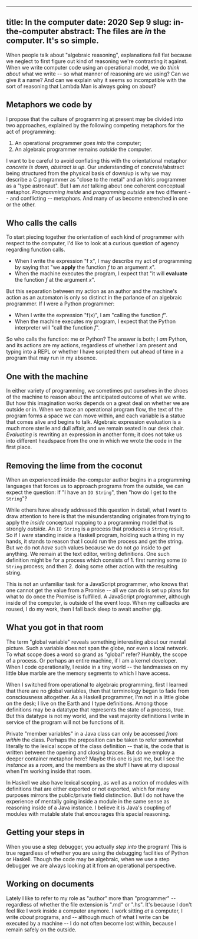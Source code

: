 --------------------------------------------------------------------------------
title:    In the computer
date:     2020 Sep 9
slug:     in-the-computer
abstract: The files are *in* the computer. It's so simple.
--------------------------------------------------------------------------------

When people talk about "algebraic reasoning", explanations fall flat because we neglect to first figure out kind of reasoning we're contrasting it against. When we write computer code using an operational model, we do *think about* what we write -- so what manner of reasoning are we using? Can we give it a name? And can we explain why it seems so incompatible with the sort of reasoning that Lambda Man is always going on about?

## Metaphors we code by

I propose that the culture of programming at present may be divided into two approaches, explained by the following competing metaphors for the act of programming:

  1. An operational programmer *goes into* the computer;
  2. An algebraic programmer remains *outside* the computer.

I want to be careful to avoid conflating this with the orientational metaphor *concrete is down, abstract is up*. Our understanding of concrete/abstract being structured from the physical basis of down/up is why we may describe a C programmer as "close to the metal" and an Idris programmer as a "type astronaut". But I am *not* talking about one coherent conceptual metaphor. *Programming inside* and *programming outside* are two different -- and conflicting -- metaphors. And many of us become entrenched in one or the other.

## Who calls the calls

To start piecing together the orientation of each kind of programmer with respect to the computer, I'd like to look at a curious question of agency regarding function calls.

  - When I write the expression "f x", I may describe my act of programming by saying that "we **apply** the function *f* to an argument *x*".
  - When the machine executes the program, I expect that "it will **evaluate** the function *f* at the argument *x*".

But this separation between my action as an author and the machine's action as an automaton is only so distinct in the parlance of an algebraic programmer. If I were a Python programmer:

  - When I write the expression "f(x)", I am "calling the function *f*".
  - When the machine executes my program, I expect that the Python interpreter will "call the function *f*".

So who calls the function: me or Python? The answer is both; I *am* Python, and its actions are my actions, regardless of whether I am present and typing into a REPL or whether I have scripted them out ahead of time in a program that may run in my absence.

## One with the machine

In either variety of programming, we sometimes put ourselves in the shoes of the machine to reason about the anticipated outcome of what we write. But how this imagination works depends on a great deal on whether we are outside or in. When we trace an operational program flow, the text of the program forms a space we can move within, and each variable is a statue that comes alive and begins to talk. Algebraic expression evaluation is a much more sterile and dull affair, and we remain seated in our desk chair. *Evaluating* is rewriting an expression in another form; it does not take us into different headspace from the one in which we wrote the code in the first place.

## Removing the lime from the coconut

When an experienced inside-the-computer author begins in a programming languages that forces us to approach programs from the outside, we can expect the question: If "I have an `IO String`", then "how do I get to the `String`"?

While others have already addressed this question in detail, what I want to draw attention to here is that the misunderstanding originates from trying to apply the *inside* conceptual mapping to a programming model that is strongly *outside*. An `IO String` is a process that produces a `String` result. So if I *were* standing inside a Haskell program, holding such a thing in my hands, it stands to reason that I could run the process and get the string. But we do not *have* such values because we do not *go* inside to *get* anything. We remain at the text editor, writing definitions. One such definition might be for a process which consists of 1. first running some `IO String` process; and then 2. doing some other action with the resulting string.

This is not an unfamiliar task for a JavaScript programmer, who knows that one cannot get the value from a Promise -- all we can do is set up plans for what to do once the Promise is fulfilled. A JavaScript programmer, although inside of the computer, is outside of the event loop. When my callbacks are roused, I do my work, then I fall back sleep to await another gig.

## What you got in that room

The term "global variable" reveals something interesting about our mental picture. Such a variable does not span the globe, nor even a local network. To what scope does a word so grand as "global" refer? Humbly, the scope of a process. Or perhaps an entire machine, if I am a kernel developer. When I code operationally, I reside in a tiny world -- the landmasses on my little blue marble are the memory segments to which I have access.

When I switched from operational to algebraic programming, first I learned that there are no global variables, then that terminology began to fade from consciousness altogether. As a Haskell programmer, I'm not in a little globe on the desk; I live on the Earth and I type definitions. Among those definitions may be a datatype that represents the state of a process, true. But this datatype is not my world, and the vast majority definitions I write in service of the program will not be functions of it.

Private "member variables" in a Java class can only be accessed *from within* the class. Perhaps the preposition can be taken to refer somewhat literally to the lexical scope of the class definition -- that is, the code that is written between the opening and closing braces. But do we employ a deeper container metaphor here? Maybe this one is just me, but I see the *instance* as a *room*, and the members as the stuff I have at my disposal when I'm working inside that room.

In Haskell we also have lexical scoping, as well as a notion of modules with definitions that are either exported or not exported, which for many purposes mirrors the public/private field distinction. But I do not have the experience of mentally going inside a module in the same sense as reasoning inside of a Java instance. I believe it is Java's coupling of modules with mutable state that encourages this spacial reasoning.

## Getting your steps in

When you use a step debugger, you actually *step into* the program! This is true regardless of whether you are using the debugging facilities of Python or Haskell. Though the code may be algebraic, when we use a step debugger we are always looking at it from an operational perspective.

## Working on documents

Lately I like to refer to my role as "author" more than "programmer" -- regardless of whether the file extension is ".md" or ".hs". It's because I don't feel like I work inside a computer anymore. I work sitting *at* a computer, I write *about* programs, and -- although much of what I write can be executed by a machine -- I do not often become lost within, because I remain safely on the outside.
